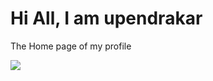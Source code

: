 # Hi All, I am upendrakar
The Home page of my profile
<p align=”center”>
<a href=”LinkedIn, Website or social media URL”>
<img src=”[https://https://img.shields.io/badge/author-upendrakar-blue?style=flat&labelColor=000000]"
</a>
</p>
